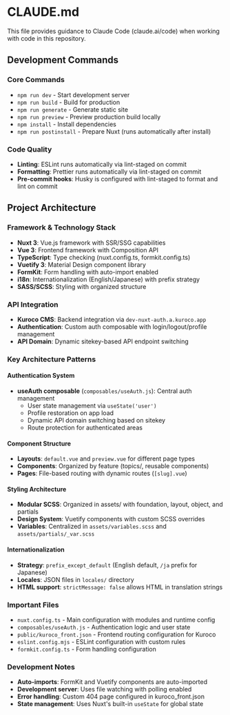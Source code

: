 # CLAUDE.md

This file provides guidance to Claude Code (claude.ai/code) when working with code in this repository.

## Development Commands

### Core Commands
- `npm run dev` - Start development server
- `npm run build` - Build for production
- `npm run generate` - Generate static site
- `npm run preview` - Preview production build locally
- `npm install` - Install dependencies
- `npm run postinstall` - Prepare Nuxt (runs automatically after install)

### Code Quality
- **Linting**: ESLint runs automatically via lint-staged on commit
- **Formatting**: Prettier runs automatically via lint-staged on commit
- **Pre-commit hooks**: Husky is configured with lint-staged to format and lint on commit

## Project Architecture

### Framework & Technology Stack
- **Nuxt 3**: Vue.js framework with SSR/SSG capabilities
- **Vue 3**: Frontend framework with Composition API
- **TypeScript**: Type checking (nuxt.config.ts, formkit.config.ts)
- **Vuetify 3**: Material Design component library
- **FormKit**: Form handling with auto-import enabled
- **i18n**: Internationalization (English/Japanese) with prefix strategy
- **SASS/SCSS**: Styling with organized structure

### API Integration
- **Kuroco CMS**: Backend integration via `dev-nuxt-auth.a.kuroco.app` 
- **Authentication**: Custom auth composable with login/logout/profile management
- **API Domain**: Dynamic sitekey-based API endpoint switching

### Key Architecture Patterns

#### Authentication System
- **useAuth composable** (`composables/useAuth.js`): Central auth management
  - User state management via `useState('user')`
  - Profile restoration on app load
  - Dynamic API domain switching based on sitekey
  - Route protection for authenticated areas

#### Component Structure
- **Layouts**: `default.vue` and `preview.vue` for different page types
- **Components**: Organized by feature (topics/, reusable components)
- **Pages**: File-based routing with dynamic routes (`[slug].vue`)

#### Styling Architecture
- **Modular SCSS**: Organized in assets/ with foundation, layout, object, and partials
- **Design System**: Vuetify components with custom SCSS overrides
- **Variables**: Centralized in `assets/variables.scss` and `assets/partials/_var.scss`

#### Internationalization
- **Strategy**: `prefix_except_default` (English default, `/ja` prefix for Japanese)
- **Locales**: JSON files in `locales/` directory
- **HTML support**: `strictMessage: false` allows HTML in translation strings

### Important Files
- `nuxt.config.ts` - Main configuration with modules and runtime config
- `composables/useAuth.js` - Authentication logic and user state
- `public/kuroco_front.json` - Frontend routing configuration for Kuroco
- `eslint.config.mjs` - ESLint configuration with custom rules
- `formkit.config.ts` - Form handling configuration

### Development Notes
- **Auto-imports**: FormKit and Vuetify components are auto-imported
- **Development server**: Uses file watching with polling enabled
- **Error handling**: Custom 404 page configured in kuroco_front.json
- **State management**: Uses Nuxt's built-in `useState` for global state
